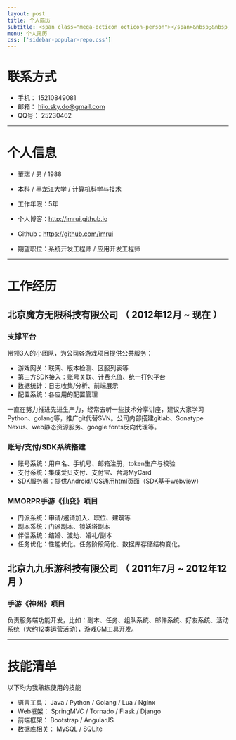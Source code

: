 ```yaml
---
layout: post
title: 个人简历
subtitle: <span class="mega-octicon octicon-person"></span>&nbsp;&nbsp; 个人简历
menu: 个人简历
css: ['sidebar-popular-repo.css']
---
```


# 联系方式

- 手机： 15210849081
- 邮箱： hilo.sky.do@gmail.com
- QQ号： 25230462

---

# 个人信息

 - 董瑞 / 男 / 1988
 - 本科 / 黑龙江大学 / 计算机科学与技术
 - 工作年限：5年
 - 个人博客：http://imrui.github.io
 - Github：https://github.com/imrui

 - 期望职位：系统开发工程师 / 应用开发工程师

----

# 工作经历

## 北京魔方无限科技有限公司 （ 2012年12月 ~ 现在 ） 

### 支撑平台

带领3人的小团队，为公司各游戏项目提供公共服务：

- 游戏网关：联网、版本检测、区服列表等
- 第三方SDK接入：账号关联、计费充值、统一打包平台
- 数据统计：日志收集/分析、前端展示
- 配置系统：各应用的配置管理

一直在努力推进先进生产力，经常去听一些技术分享讲座，建议大家学习Python、golang等，推广git代替SVN。公司内部搭建gitlab、Sonatype Nexus、web静态资源服务、google fonts反向代理等。

### 账号/支付/SDK系统搭建

- 账号系统：用户名、手机号、邮箱注册，token生产与校验
- 支付系统：集成爱贝支付、支付宝、台湾MyCard
- SDK服务器：提供Android/IOS通用html页面（SDK基于webview）


### MMORPR手游《仙变》项目

- 门派系统：申请/邀请加入、职位、建筑等
- 副本系统：门派副本、锁妖塔副本
- 伴侣系统：结婚、渡劫、婚礼/副本
- 任务优化：性能优化。任务阶段简化、数据库存储结构变化。


## 北京九九乐游科技有限公司 （ 2011年7月 ~ 2012年12月 ） 

### 手游《神州》项目

负责服务端功能开发，比如：副本、任务、组队系统、邮件系统、好友系统、活动系统（大约12类运营活动），游戏GM工具开发。

----

# 技能清单

以下均为我熟练使用的技能

- 语言工具： Java / Python / Golang / Lua / Nginx
- Web框架： SpringMVC / Tornado / Flask / Django
- 前端框架： Bootstrap / AngularJS
- 数据库相关： MySQL / SQLite

